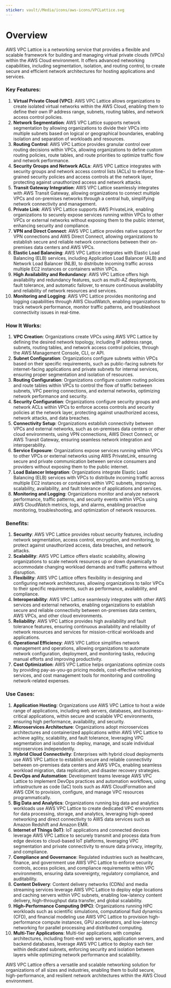 ```yaml
---
sticker: vault//Media/icons/aws-icons/VPCLattice.svg
---
```

# Overview

AWS VPC Lattice is a networking service that provides a flexible and scalable framework for building and managing virtual private clouds (VPCs) within the AWS Cloud environment. It offers advanced networking capabilities, including segmentation, isolation, and routing control, to create secure and efficient network architectures for hosting applications and services.

### Key Features:

1. **Virtual Private Cloud (VPC)**: AWS VPC Lattice allows organizations to create isolated virtual networks within the AWS Cloud, enabling them to define their own IP address range, subnets, routing tables, and network access control policies.
2. **Network Segmentation**: AWS VPC Lattice supports network segmentation by allowing organizations to divide their VPCs into multiple subnets based on logical or geographical boundaries, enabling isolation and separation of workloads and resources.
3. **Routing Control**: AWS VPC Lattice provides granular control over routing decisions within VPCs, allowing organizations to define custom routing policies, route tables, and route priorities to optimize traffic flow and network performance.
4. **Security Groups and Network ACLs**: AWS VPC Lattice integrates with security groups and network access control lists (ACLs) to enforce fine-grained security policies and access controls at the network layer, protecting against unauthorized access and network attacks.
5. **Transit Gateway Integration**: AWS VPC Lattice seamlessly integrates with AWS Transit Gateway, allowing organizations to connect multiple VPCs and on-premises networks through a central hub, simplifying network connectivity and management.
6. **Private Link**: AWS VPC Lattice supports AWS PrivateLink, enabling organizations to securely expose services running within VPCs to other VPCs or external networks without exposing them to the public internet, enhancing security and compliance.
7. **VPN and Direct Connect**: AWS VPC Lattice provides native support for VPN connections and AWS Direct Connect, allowing organizations to establish secure and reliable network connections between their on-premises data centers and AWS VPCs.
8. **Elastic Load Balancing**: AWS VPC Lattice integrates with Elastic Load Balancing (ELB) services, including Application Load Balancer (ALB) and Network Load Balancer (NLB), to distribute incoming traffic across multiple EC2 instances or containers within VPCs.
9. **High Availability and Redundancy**: AWS VPC Lattice offers high availability and redundancy features, such as multi-AZ deployments, fault tolerance, and automatic failover, to ensure continuous availability and reliability of network resources and services.
10. **Monitoring and Logging**: AWS VPC Lattice provides monitoring and logging capabilities through AWS CloudWatch, enabling organizations to track network performance, monitor traffic patterns, and troubleshoot connectivity issues in real-time.

### How It Works:

1. **VPC Creation**: Organizations create VPCs using AWS VPC Lattice by defining the desired network topology, including IP address range, subnets, routing tables, and network access control policies, through the AWS Management Console, CLI, or API.
2. **Subnet Configuration**: Organizations configure subnets within VPCs based on their specific requirements, such as public-facing subnets for internet-facing applications and private subnets for internal services, ensuring proper segmentation and isolation of resources.
3. **Routing Configuration**: Organizations configure custom routing policies and route tables within VPCs to control the flow of traffic between subnets, VPC peering connections, and external networks, optimizing network performance and security.
4. **Security Configuration**: Organizations configure security groups and network ACLs within VPCs to enforce access controls and security policies at the network layer, protecting against unauthorized access, network attacks, and data breaches.
5. **Connectivity Setup**: Organizations establish connectivity between VPCs and external networks, such as on-premises data centers or other cloud environments, using VPN connections, AWS Direct Connect, or AWS Transit Gateway, ensuring seamless network integration and interoperability.
6. **Service Exposure**: Organizations expose services running within VPCs to other VPCs or external networks using AWS PrivateLink, ensuring secure and private communication between service consumers and providers without exposing them to the public internet.
7. **Load Balancer Integration**: Organizations integrate Elastic Load Balancing (ELB) services with VPCs to distribute incoming traffic across multiple EC2 instances or containers within VPC subnets, improving scalability, availability, and fault tolerance of applications and services.
8. **Monitoring and Logging**: Organizations monitor and analyze network performance, traffic patterns, and security events within VPCs using AWS CloudWatch metrics, logs, and alarms, enabling proactive monitoring, troubleshooting, and optimization of network resources.

### Benefits:

1. **Security**: AWS VPC Lattice provides robust security features, including network segmentation, access control, encryption, and monitoring, to protect against unauthorized access, data breaches, and network attacks.
2. **Scalability**: AWS VPC Lattice offers elastic scalability, allowing organizations to scale network resources up or down dynamically to accommodate changing workload demands and traffic patterns without disruption.
3. **Flexibility**: AWS VPC Lattice offers flexibility in designing and configuring network architectures, allowing organizations to tailor VPCs to their specific requirements, such as performance, availability, and compliance.
4. **Interoperability**: AWS VPC Lattice seamlessly integrates with other AWS services and external networks, enabling organizations to establish secure and reliable connectivity between on-premises data centers, AWS VPCs, and other cloud environments.
5. **Reliability**: AWS VPC Lattice provides high availability and fault tolerance features, ensuring continuous availability and reliability of network resources and services for mission-critical workloads and applications.
6. **Operational Efficiency**: AWS VPC Lattice simplifies network management and operations, allowing organizations to automate network configuration, deployment, and monitoring tasks, reducing manual efforts and improving productivity.
7. **Cost Optimization**: AWS VPC Lattice helps organizations optimize costs by providing pay-as-you-go pricing models, cost-effective networking services, and cost management tools for monitoring and controlling network-related expenses.

### Use Cases:

1. **Application Hosting**: Organizations use AWS VPC Lattice to host a wide range of applications, including web servers, databases, and business-critical applications, within secure and scalable VPC environments, ensuring high performance, availability, and security.
2. **Microservices Architecture**: Organizations adopt microservices architectures and containerized applications within AWS VPC Lattice to achieve agility, scalability, and fault tolerance, leveraging VPC segmentation and isolation to deploy, manage, and scale individual microservices independently.
3. **Hybrid Cloud Connectivity**: Enterprises with hybrid cloud deployments use AWS VPC Lattice to establish secure and reliable connectivity between on-premises data centers and AWS VPCs, enabling seamless workload migration, data replication, and disaster recovery strategies.
4. **DevOps and Automation**: Development teams leverage AWS VPC Lattice to implement DevOps practices and automation workflows, using infrastructure as code (IaC) tools such as AWS CloudFormation and AWS CDK to provision, configure, and manage VPC resources programmatically.
5. **Big Data and Analytics**: Organizations running big data and analytics workloads use AWS VPC Lattice to create dedicated VPC environments for data processing, storage, and analytics, leveraging high-speed networking and direct connectivity to AWS data services such as Amazon Redshift and Amazon EMR.
6. **Internet of Things (IoT)**: IoT applications and connected devices leverage AWS VPC Lattice to securely transmit and process data from edge devices to cloud-based IoT platforms, leveraging VPC segmentation and private connectivity to ensure data privacy, integrity, and compliance.
7. **Compliance and Governance**: Regulated industries such as healthcare, finance, and government use AWS VPC Lattice to enforce security controls, access policies, and compliance requirements within VPC environments, ensuring data sovereignty, regulatory compliance, and auditability.
8. **Content Delivery**: Content delivery networks (CDNs) and media streaming services leverage AWS VPC Lattice to deploy edge locations and caching servers within VPC subnets, enabling low-latency content delivery, high-throughput data transfer, and global scalability.
9. **High-Performance Computing (HPC)**: Organizations running HPC workloads such as scientific simulations, computational fluid dynamics (CFD), and financial modeling use AWS VPC Lattice to provision high-performance compute instances, GPU accelerators, and low-latency networking for parallel processing and distributed computing.
10. **Multi-Tier Applications**: Multi-tier applications with complex architectures, including front-end web servers, application servers, and backend databases, leverage AWS VPC Lattice to deploy each tier within dedicated subnets, enforcing security and isolation between layers while optimizing network performance and scalability.

AWS VPC Lattice offers a versatile and scalable networking solution for organizations of all sizes and industries, enabling them to build secure, high-performance, and resilient network architectures within the AWS Cloud environment.